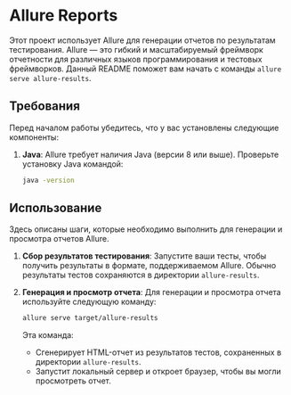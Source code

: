 # Allure Reports

Этот проект использует Allure для генерации отчетов по результатам тестирования. Allure — это гибкий и масштабируемый фреймворк отчетности для различных языков программирования и тестовых фреймворков. Данный README поможет вам начать с команды `allure serve allure-results`.

## Требования

Перед началом работы убедитесь, что у вас установлены следующие компоненты:

1. **Java**: Allure требует наличия Java (версии 8 или выше). Проверьте установку Java командой:
    ```sh
    java -version
    ```

## Использование

Здесь описаны шаги, которые необходимо выполнить для генерации и просмотра отчетов Allure.

1. **Сбор результатов тестирования**: Запустите ваши тесты, чтобы получить результаты в формате, поддерживаемом Allure. Обычно результаты тестов сохраняются в директории `allure-results`.

2. **Генерация и просмотр отчета**: Для генерации и просмотра отчета используйте следующую команду:
    ```sh
    allure serve target/allure-results

    ```

   Эта команда:
    - Сгенерирует HTML-отчет из результатов тестов, сохраненных в директории `allure-results`.
    - Запустит локальный сервер и откроет браузер, чтобы вы могли просмотреть отчет.

